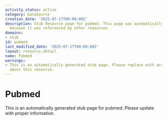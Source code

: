 ```yaml
---
activity_status: active
category: DataSource
creation_date: '2025-07-17T00:00:00Z'
description: Stub Resource page for pubmed. This page was automatically generated
  because it was referenced by other resources.
domains:
- stub
id: pubmed
last_modified_date: '2025-07-17T00:00:00Z'
layout: resource_detail
name: Pubmed
warnings:
- This is an automatically generated stub page. Please replace with accurate information
  about this resource.
---
```


# Pubmed

This is an automatically generated stub page for pubmed. Please update with proper information.
